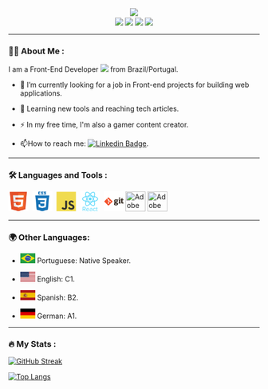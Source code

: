 <div id="header" align="center">
  <img src="https://media.giphy.com/media/vLlpbDafjgHystuJ0a/giphy.gif" width="100"/>
</div>

<div align="center">   
  <a href="https://instagram.com/thaymacdolw" target="_blank"><img src="https://img.shields.io/badge/-Instagram-%23E4405F?style=for-the-badge&logo=instagram&logoColor=white" target="_blank"></a>
 	<a href="https://www.twitch.tv/thaymacgames" target="_blank"><img src="https://img.shields.io/badge/Twitch-9146FF?style=for-the-badge&logo=twitch&logoColor=white" target="_blank"></a> 
  <a href = "mailto:thaymacdolw@gmail.com" target="_blank"><img src="https://img.shields.io/badge/-Gmail-%23333?style=for-the-badge&logo=gmail&logoColor=white" target="_blank"></a>
  <a href="https://www.linkedin.com/in/thayna-mac-dolw-215006122" target="_blank"><img src="https://img.shields.io/badge/-LinkedIn-%230077B5?style=for-the-badge&logo=linkedin&logoColor=white" target="_blank"></a>   
</div>

---

### :woman_technologist: About Me :
I am a Front-End Developer <img src="https://media.giphy.com/media/WUlplcMpOCEmTGBtBW/giphy.gif" width="30"> from Brazil/Portugal.
- :telescope: I’m currently looking for a job in Front-end projects for building web applications.

- :seedling: Learning new tools and reaching tech articles.

- :zap: In my free time, I'm also a gamer content creator.

- :mailbox:How to reach me: [![Linkedin Badge](https://img.shields.io/badge/-thaynamacdolw-blue?style=flat&logo=Linkedin&logoColor=white)](https://www.linkedin.com/in/thayna-mac-dolw-215006122).

---

### :hammer_and_wrench: Languages and Tools :
<div>
  <img src="https://github.com/devicons/devicon/blob/master/icons/html5/html5-original.svg" title="HTML5" alt="HTML" width="40" height="40"/>&nbsp;
  <img src="https://github.com/devicons/devicon/blob/master/icons/css3/css3-plain-wordmark.svg"  title="CSS3" alt="CSS" width="40" height="40"/>&nbsp;
  <img src="https://github.com/devicons/devicon/blob/master/icons/javascript/javascript-original.svg" title="JavaScript" alt="JavaScript" width="40" height="40"/>&nbsp;
  <img src="https://github.com/devicons/devicon/blob/master/icons/react/react-original-wordmark.svg" title="React" alt="React" width="40" height="40"/>&nbsp;
  <img src="https://github.com/devicons/devicon/blob/master/icons/git/git-original-wordmark.svg" title="Git" **alt="Git" width="40" height="40"/>
  <img src="https://cdn.jsdelivr.net/gh/devicons/devicon/icons/premierepro/premierepro-original.svg" title="Adobe Premiere" **alt="PR" width="40" height="40"/>
  <img src="https://cdn.jsdelivr.net/gh/devicons/devicon/icons/photoshop/photoshop-line.svg" title="Adobe Photoshop" **alt="PS" width="40" height="40"/>
</div>

---

### 🌍 Other Languages:

- <img src="https://github.com/lipis/flag-icons/blob/main/flags/4x3/br.svg" width="30" height="20"> Portuguese: Native Speaker.

- <img src="https://github.com/lipis/flag-icons/blob/main/flags/4x3/us.svg" width="30" height="20"> English: C1.

- <img src="https://github.com/lipis/flag-icons/blob/main/flags/4x3/es.svg" width="30" height="20"> Spanish: B2.

- <img src="https://github.com/lipis/flag-icons/blob/main/flags/4x3/de.svg" width="30" height="20"> German: A1.






---

### :fire: My Stats :

[![GitHub Streak](http://github-readme-streak-stats.herokuapp.com?user=thaymacdolw&theme=dark&background=000000)](https://git.io/streak-stats)

[![Top Langs](https://github-readme-stats.vercel.app/api/top-langs/?username=thaymacdolw&layout=compact&theme=vision-friendly-dark)](https://github.com/anuraghazra/github-readme-stats)
  

 
  
 



